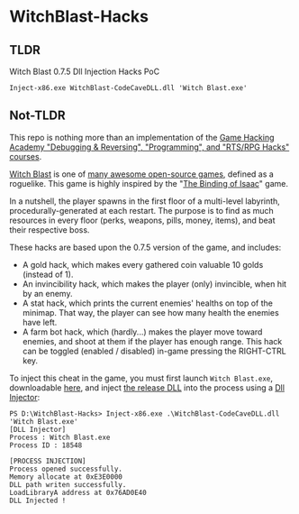 # WitchBlast-Hacks

## TLDR

Witch Blast 0.7.5 Dll Injection Hacks PoC
```
Inject-x86.exe WitchBlast-CodeCaveDLL.dll 'Witch Blast.exe'
```

## Not-TLDR

This repo is nothing more than an implementation of the [Game Hacking Academy "Debugging & Reversing", "Programming", and "RTS/RPG Hacks" courses](https://gamehacking.academy/).

[Witch Blast](https://github.com/Cirrus-Minor/witchblast) is one of [many awesome open-source games](https://github.com/michelpereira/awesome-open-source-games), defined as a roguelike. This game is highly inspired by the "[The Binding of Isaac](https://en.wikipedia.org/wiki/The_Binding_of_Isaac_%28video_game%29)" game.

In a nutshell, the player spawns in the first floor of a multi-level labyrinth, procedurally-generated at each restart. The purpose is to find as much resources in every floor (perks, weapons, pills, money, items), and beat their respective boss.

These hacks are based upon the 0.7.5 version of the game, and includes:
- A gold hack, which makes every gathered coin valuable 10 golds (instead of 1).
- An invincibility hack, which makes the player (only) invincible, when hit by an enemy.
- A stat hack, which prints the current enemies' healths on top of the minimap. That way, the player can see how many health the enemies have left.
- A farm bot hack, which (hardly...) makes the player move toward enemies, and shoot at them if the player has enough range. This hack can be toggled (enabled / disabled) in-game pressing the RIGHT-CTRL key.

To inject this cheat in the game, you must first launch `Witch Blast.exe`, downloadable [here](https://github.com/Cirrus-Minor/witchblast/releases/tag/v0.7.5), and inject [the release DLL](https://github.com/jamarir/WitchBlast-Hacks/releases/tag/Debug) into the process using a [Dll Injector](https://github.com/adamhlt/DLL-Injector/releases/tag/DLL-Injector):
```
PS D:\WitchBlast-Hacks> Inject-x86.exe .\WitchBlast-CodeCaveDLL.dll 'Witch Blast.exe'
[DLL Injector]
Process : Witch Blast.exe
Process ID : 18548

[PROCESS INJECTION]
Process opened successfully.
Memory allocate at 0xE3E0000
DLL path writen successfully.
LoadLibraryA address at 0x76AD0E40
DLL Injected !
```

